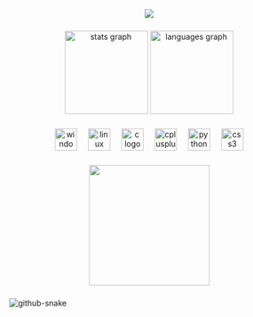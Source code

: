 <div align="center">
  <img src="https://profile-counter.glitch.me/tylerhaze1337/count.svg?"  />
</div>

###

<div align="center">
  <img src="https://github-readme-stats.vercel.app/api?username=tylerhaze1337&hide_title=false&hide_rank=false&show_icons=true&include_all_commits=true&count_private=true&disable_animations=false&theme=dracula&locale=en&hide_border=false&order=1" height="150" alt="stats graph"  />
  <img src="https://github-readme-stats.vercel.app/api/top-langs?username=tylerhaze1337&locale=en&hide_title=false&layout=compact&card_width=320&langs_count=5&theme=dracula&hide_border=false&order=2" height="150" alt="languages graph"  />
</div>

###

<div align="center">
  <img src="https://cdn.jsdelivr.net/gh/devicons/devicon/icons/windows8/windows8-original.svg" height="40" alt="windows8 logo"  />
  <img width="12" />
  <img src="https://cdn.jsdelivr.net/gh/devicons/devicon/icons/linux/linux-original.svg" height="40" alt="linux logo"  />
  <img width="12" />
  <img src="https://cdn.jsdelivr.net/gh/devicons/devicon/icons/c/c-original.svg" height="40" alt="c logo"  />
  <img width="12" />
  <img src="https://cdn.jsdelivr.net/gh/devicons/devicon/icons/cplusplus/cplusplus-original.svg" height="40" alt="cplusplus logo"  />
  <img width="12" />
  <img src="https://cdn.jsdelivr.net/gh/devicons/devicon/icons/python/python-original.svg" height="40" alt="python logo"  />
  <img width="12" />
  <img src="https://cdn.jsdelivr.net/gh/devicons/devicon/icons/css3/css3-original.svg" height="40" alt="css3 logo"  />
</div>

###

<div align="center">
  <img height="217" src="https://culturaddict.com/wp-content/uploads/2016/06/Fight-Club.gif"  />
</div>

###
<picture>
  <source media="(prefers-color-scheme: dark)" srcset="[https://raw.githubusercontent.com/tobiasmeyhoefer/tobiasmeyhoefer/output/github-snake-dark.svg](https://github.com/tylerhaze1337/TylerHaze1337/blob/output/github-snake-dark.svg)" />
  <source media="[(prefers-color-scheme: light)" srcset="https://raw.githubusercontent.com/tobiasmeyhoefer/tobiasmeyhoefer/output/github-snake.svg](https://github.com/tylerhaze1337/TylerHaze1337/blob/output/github-snake-dark.svg)" />
  <img alt="github-snake" src="https://raw.githubusercontent.com/tobiasmeyhoefer/tobiasmeyhoefer/output/github-snake.svg" />
</picture>
